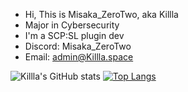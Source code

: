 - Hi, This is Misaka_ZeroTwo, aka Killla
- Major in Cybersecurity
- I'm a SCP:SL plugin dev
- Discord: Misaka_ZeroTwo
- Email: admin@Killla.space

![Killla's GitHub stats](https://github-readme-stats.vercel.app/api?username=Misaka-ZeroTwo&count_private=true)
[![Top Langs](https://github-readme-stats.vercel.app/api/top-langs/?username=Misaka-ZeroTwo)](https://github.com/anuraghazra/github-readme-stats)

<!---
zhaguanyang/zhaguanyang is a ✨ special ✨ repository because its `README.md` (this file) appears on your GitHub profile.
You can click the Preview link to take a look at your changes.
--->
